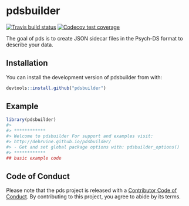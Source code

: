 
<!-- README.md is generated from README.Rmd. Please edit that file -->

# pdsbuilder

<!-- badges: start -->

[![Travis build
status](https://travis-ci.com/debruine/pdsbuilder.svg?branch=master)](https://travis-ci.com/debruine/pdsbuilder)
[![Codecov test
coverage](https://codecov.io/gh/debruine/pdsbuilder/branch/master/graph/badge.svg)](https://codecov.io/gh/debruine/pdsbuilder?branch=master)
<!-- badges: end -->

The goal of pds is to create JSON sidecar files in the Psych-DS format
to describe your data.

## Installation

You can install the development version of pdsbuilder from with:

``` r
devtools::install.github("pdsbuilder")
```

## Example

``` r
library(pdsbuilder)
#> 
#> ************
#> Welcome to pdsbuilder For support and examples visit:
#> http://debruine.github.io/pdsbuilder/
#> - Get and set global package options with: pdsbuilder_options()
#> ************
## basic example code
```

## Code of Conduct

Please note that the pds project is released with a [Contributor Code of
Conduct](https://contributor-covenant.org/version/2/0/CODE_OF_CONDUCT.html).
By contributing to this project, you agree to abide by its terms.

